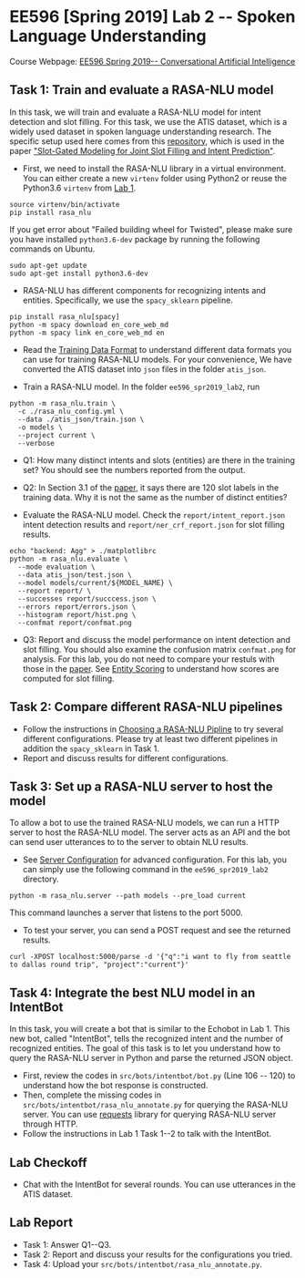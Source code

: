 # EE596 [Spring 2019] Lab 2 -- Spoken Language Understanding

Course Webpage: [EE596 Spring 2019-- Conversational Artificial Intelligence](https://hao-cheng.github.io/ee596_spr2019/)


## Task 1: Train and evaluate a RASA-NLU model
In this task, we will train and evaluate a RASA-NLU model for intent detection and slot filling. 
For this task, we use the ATIS dataset, which is a widely used dataset in spoken language understanding research.
The specific setup used here comes from this [repository](https://github.com/MiuLab/SlotGated-SLU), which is used in
the paper ["Slot-Gated Modeling for Joint Slot Filling and Intent Prediction"](https://aclweb.org/anthology/N18-2118).

* First, we need to install the RASA-NLU library in a virtual environment.
You can either create a new `virtenv` folder using Python2 or reuse the Python3.6 `virtenv` from [Lab 1](https://github.com/hao-cheng/ee596_spr2019_lab1).
```
source virtenv/bin/activate
pip install rasa_nlu
```

If you get error about "Failed building wheel for Twisted", please make sure
you have installed `python3.6-dev` package by running the following commands on
Ubuntu.
```
sudo apt-get update
sudo apt-get install python3.6-dev
```

* RASA-NLU has different components for recognizing intents and entities.
Specifically, we use the `spacy_sklearn` pipeline.
```
pip install rasa_nlu[spacy]
python -m spacy download en_core_web_md
python -m spacy link en_core_web_md en
```

* Read the [Training Data Format](https://rasa.com/docs/nlu/dataformat/) to understand different data formats you can use for training RASA-NLU models.
For your convenience, We have converted the ATIS dataset into `json` files in the folder `atis_json`.

* Train a RASA-NLU model. In the folder `ee596_spr2019_lab2`, run
```
python -m rasa_nlu.train \
  -c ./rasa_nlu_config.yml \
  --data ./atis_json/train.json \
  -o models \
  --project current \
  --verbose
```
  
* Q1: How many distinct intents and slots (entities) are there in the training set? You should see the numbers reported from the output. 
* Q2: In Section 3.1 of the [paper](https://aclweb.org/anthology/N18-2118), it says there are 120 slot labels in the training data. Why it is not the same as the number of distinct entities?

* Evaluate the RASA-NLU model. Check the `report/intent_report.json` intent detection results and `report/ner_crf_report.json` for slot filling results.
```
echo "backend: Agg" > ./matplotlibrc
python -m rasa_nlu.evaluate \
  --mode evaluation \
  --data atis_json/test.json \
  --model models/current/${MODEL_NAME} \
  --report report/ \
  --successes report/succcess.json \
  --errors report/errors.json \
  --histogram report/hist.png \
  --confmat report/confmat.png
```

* Q3: Report and discuss the model performance on intent detection and slot filling. You should also examine the confusion matrix `confmat.png` for analysis. For this lab, you do not need to compare your restuls with those in the
  [paper](https://aclweb.org/anthology/N18-2118).
  See [Entity Scoring](https://rasa.com/docs/nlu/evaluation/#entity-scoring)
  to understand how scores are computed for slot filling.


## Task 2: Compare different RASA-NLU pipelines
* Follow the instructions in [Choosing a RASA-NLU Pipline](https://rasa.com/docs/nlu/choosing_pipeline/) to try several different configurations.
Please try at least two different pipelines in addition the `spacy_sklearn` in Task 1.
* Report and discuss results for different configurations.

## Task 3: Set up a RASA-NLU server to host the model
To allow a bot to use the trained RASA-NLU models, we can run a HTTP server to host the RASA-NLU model. The server acts as an API and the bot can send user utterances to to the server to obtain NLU results.
* See [Server Configuration](https://rasa.com/docs/nlu/config/) for advanced configuration. For this lab, you can simply use the following command in the `ee596_spr2019_lab2` directory.
```
python -m rasa_nlu.server --path models --pre_load current
```
This command launches a server that listens to the port 5000.

* To test your server, you can send a POST request and see the returned results.
```
curl -XPOST localhost:5000/parse -d '{"q":"i want to fly from seattle to dallas round trip", "project":"current"}'
```

## Task 4: Integrate the best NLU model in an IntentBot
In this task, you will create a bot that is similar to the Echobot in Lab 1. This new bot, called "IntentBot", tells the recognized intent and the number of recognized entities. The goal of this task is to let you understand how to query the RASA-NLU server in Python and parse the returned JSON object.

* First, review the codes in `src/bots/intentbot/bot.py` (Line 106 -- 120) to understand how the bot response is constructed.
* Then, complete the missing codes in `src/bots/intentbot/rasa_nlu_annotate.py` for querying the RASA-NLU server. You can use [requests](http://docs.python-requests.org/en/master/user/quickstart/) library for querying RASA-NLU server through HTTP.
* Follow the instructions in Lab 1 Task 1--2 to talk with the IntentBot.



## Lab Checkoff 
* Chat with the IntentBot for several rounds. You can use utterances in the ATIS dataset.

## Lab Report
* Task 1: Answer Q1--Q3.
* Task 2: Report and discuss your results for the configurations you tried.
* Task 4: Upload your `src/bots/intentbot/rasa_nlu_annotate.py`.
